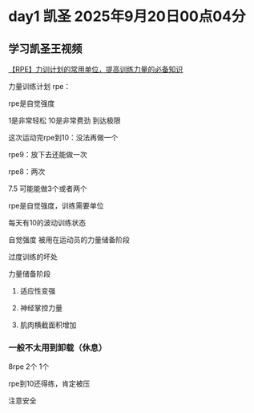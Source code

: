 # day1 凯圣 2025年9月20日00点04分

## 学习凯圣王视频

[【RPE】力训计划的常用单位，提高训练力量的必备知识](https://www.bilibili.com/video/BV1tr4y1Y7uZ/)

力量训练计划 rpe：

rpe是自觉强度

1是非常轻松 10是非常费劲 到达极限

这次运动完rpe到10：没法再做一个

rpe9：放下去还能做一次

rpe8：两次

7.5 可能能做3个或者两个

rpe是自觉强度，训练需要单位

每天有10的波动训练状态

自觉强度 被用在运动员的力量储备阶段

过度训练的坏处

力量储备阶段 

1. 适应性变强

2. 神经掌控力量

3. 肌肉横截面积增加

### 一般不太用到卸载（休息）

8rpe 2个 1个

rpe到10还得练，肯定被压

注意安全